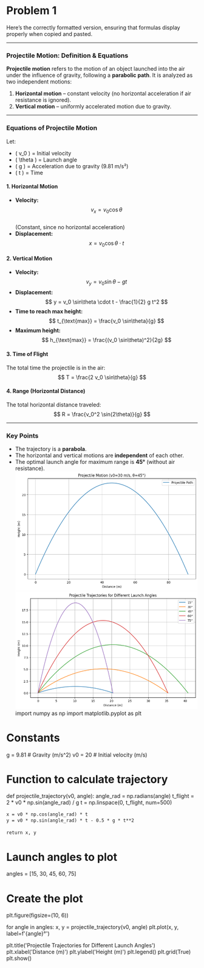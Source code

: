 # Problem 1
Here’s the correctly formatted version, ensuring that formulas display properly when copied and pasted.  

---

### **Projectile Motion: Definition & Equations**  

**Projectile motion** refers to the motion of an object launched into the air under the influence of gravity, following a **parabolic path**. It is analyzed as two independent motions:  

1. **Horizontal motion** – constant velocity (no horizontal acceleration if air resistance is ignored).  
2. **Vertical motion** – uniformly accelerated motion due to gravity.  

---

### **Equations of Projectile Motion**  

Let:  
- \( v_0 \) = Initial velocity  
- \( \theta \) = Launch angle  
- \( g \) = Acceleration due to gravity (9.81 m/s²)  
- \( t \) = Time  

#### **1. Horizontal Motion**  
- **Velocity:**  
  $$ v_x = v_0 \cos\theta $$  
  (Constant, since no horizontal acceleration)  
- **Displacement:**  
  $$ x = v_0 \cos\theta \cdot t $$  

#### **2. Vertical Motion**  
- **Velocity:**  
  $$ v_y = v_0 \sin\theta - g t $$  
- **Displacement:**  
  $$ y = v_0 \sin\theta \cdot t - \frac{1}{2} g t^2 $$  
- **Time to reach max height:**  
  $$ t_{\text{max}} = \frac{v_0 \sin\theta}{g} $$  
- **Maximum height:**  
  $$ h_{\text{max}} = \frac{(v_0 \sin\theta)^2}{2g} $$  

#### **3. Time of Flight**  
The total time the projectile is in the air:  
  $$ T = \frac{2 v_0 \sin\theta}{g} $$  

#### **4. Range (Horizontal Distance)**  
The total horizontal distance traveled:  
  $$ R = \frac{v_0^2 \sin(2\theta)}{g} $$  

---

### **Key Points**  
- The trajectory is a **parabola**.  
- The horizontal and vertical motions are **independent** of each other.  
- The optimal launch angle for maximum range is **45°** (without air resistance).  
![alt text](image-1.png)
![alt text](image-2.png)
import numpy as np
import matplotlib.pyplot as plt

# Constants
g = 9.81  # Gravity (m/s^2)
v0 = 20   # Initial velocity (m/s)

# Function to calculate trajectory
def projectile_trajectory(v0, angle):
    angle_rad = np.radians(angle)
    t_flight = 2 * v0 * np.sin(angle_rad) / g
    t = np.linspace(0, t_flight, num=500)
    
    x = v0 * np.cos(angle_rad) * t
    y = v0 * np.sin(angle_rad) * t - 0.5 * g * t**2
    
    return x, y

# Launch angles to plot
angles = [15, 30, 45, 60, 75]

# Create the plot
plt.figure(figsize=(10, 6))

for angle in angles:
    x, y = projectile_trajectory(v0, angle)
    plt.plot(x, y, label=f'{angle}°')

plt.title('Projectile Trajectories for Different Launch Angles')
plt.xlabel('Distance (m)')
plt.ylabel('Height (m)')
plt.legend()
plt.grid(True)
plt.show()
